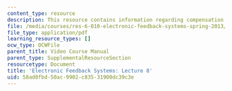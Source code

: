 ```yaml
---
content_type: resource
description: This resource contains information regarding compensation.
file: /media/courses/res-6-010-electronic-feedback-systems-spring-2013/58ad8fbd50ac9902c83531900dc39c3e_MITRES_6-010S13_lec08.pdf
file_type: application/pdf
learning_resource_types: []
ocw_type: OCWFile
parent_title: Video Course Manual
parent_type: SupplementalResourceSection
resourcetype: Document
title: 'Electronic Feedback Systems: Lecture 8'
uid: 58ad8fbd-50ac-9902-c835-31900dc39c3e
---
```

